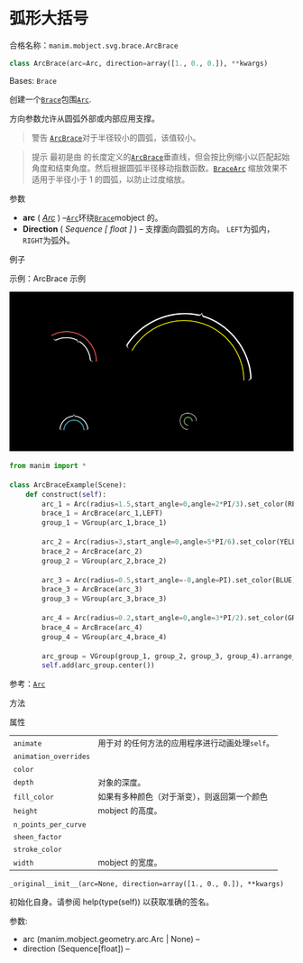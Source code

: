 # 弧形大括号

合格名称：`manim.mobject.svg.brace.ArcBrace`


```py
class ArcBrace(arc=Arc, direction=array([1., 0., 0.]), **kwargs)
```

Bases: `Brace`

创建一个[`Brace`]()包围[`Arc`]().

方向参数允许从圆弧外部或内部应用支撑。

> 警告
> [`ArcBrace`]()对于半径较小的圆弧，该值较小。

> 提示
> 最初是由 的长度定义的[`ArcBrace`]()垂直线，但会按比例缩小以匹配起始角度和结束角度。然后根据圆弧半径移动指数函数。[`Brace`]()[`Arc`]()
> 缩放效果不适用于半径小于 1 的圆弧，以防止过度缩放。

参数

- **arc** ( [_Arc_]() ) –[`Arc`]()环绕[`Brace`]()mobject 的。
- **Direction** ( _Sequence_ _\[_ _float_ _\]_ ) – 支撑面向圆弧的方向。 `LEFT`为弧内，`RIGHT`为弧外。


例子

示例：ArcBrace 示例

![ArcBraceExample-1.png](../../static/ArcBraceExample-1.png)


```py
from manim import *

class ArcBraceExample(Scene):
    def construct(self):
        arc_1 = Arc(radius=1.5,start_angle=0,angle=2*PI/3).set_color(RED)
        brace_1 = ArcBrace(arc_1,LEFT)
        group_1 = VGroup(arc_1,brace_1)

        arc_2 = Arc(radius=3,start_angle=0,angle=5*PI/6).set_color(YELLOW)
        brace_2 = ArcBrace(arc_2)
        group_2 = VGroup(arc_2,brace_2)

        arc_3 = Arc(radius=0.5,start_angle=-0,angle=PI).set_color(BLUE)
        brace_3 = ArcBrace(arc_3)
        group_3 = VGroup(arc_3,brace_3)

        arc_4 = Arc(radius=0.2,start_angle=0,angle=3*PI/2).set_color(GREEN)
        brace_4 = ArcBrace(arc_4)
        group_4 = VGroup(arc_4,brace_4)

        arc_group = VGroup(group_1, group_2, group_3, group_4).arrange_in_grid(buff=1.5)
        self.add(arc_group.center())
```

参考：[`Arc`]()


方法



属性

|||
|-|-|
`animate`|用于对 的任何方法的应用程序进行动画处理`self`。
`animation_overrides`|
`color`|
`depth`|对象的深度。
`fill_color`|如果有多种颜色（对于渐变），则返回第一个颜色
`height`|mobject 的高度。
`n_points_per_curve`|
`sheen_factor`|
`stroke_color`|
`width`|mobject 的宽度。


`_original__init__(arc=None, direction=array([1., 0., 0.]), **kwargs)`

初始化自身。请参阅 help(type(self)) 以获取准确的签名。

参数:
- arc (manim.mobject.geometry.arc.Arc | None) –
- direction (Sequence[float]) –

